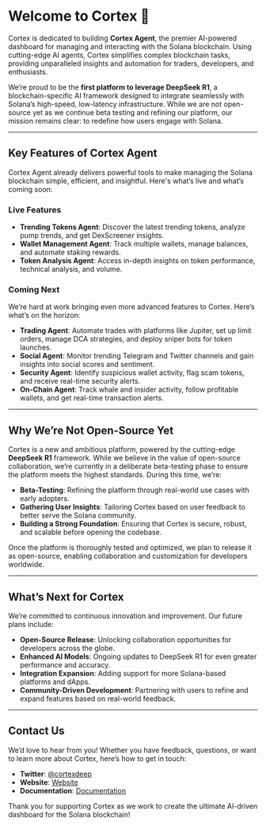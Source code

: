 # Welcome to Cortex 🧠

Cortex is dedicated to building **Cortex Agent**, the premier AI-powered dashboard for managing and interacting with the Solana blockchain. Using cutting-edge AI agents, Cortex simplifies complex blockchain tasks, providing unparalleled insights and automation for traders, developers, and enthusiasts.

We’re proud to be the **first platform to leverage DeepSeek R1**, a blockchain-specific AI framework designed to integrate seamlessly with Solana’s high-speed, low-latency infrastructure. While we are not open-source yet as we continue beta testing and refining our platform, our mission remains clear: to redefine how users engage with Solana.

---

## Key Features of Cortex Agent

Cortex Agent already delivers powerful tools to make managing the Solana blockchain simple, efficient, and insightful. Here's what’s live and what’s coming soon:

### Live Features
- **Trending Tokens Agent**: Discover the latest trending tokens, analyze pump trends, and get DexScreener insights.
- **Wallet Management Agent**: Track multiple wallets, manage balances, and automate staking rewards.
- **Token Analysis Agent**: Access in-depth insights on token performance, technical analysis, and volume.

### Coming Next
We’re hard at work bringing even more advanced features to Cortex. Here’s what’s on the horizon:
- **Trading Agent**: Automate trades with platforms like Jupiter, set up limit orders, manage DCA strategies, and deploy sniper bots for token launches.
- **Social Agent**: Monitor trending Telegram and Twitter channels and gain insights into social scores and sentiment.
- **Security Agent**: Identify suspicious wallet activity, flag scam tokens, and receive real-time security alerts.
- **On-Chain Agent**: Track whale and insider activity, follow profitable wallets, and get real-time transaction alerts.

---

## Why We’re Not Open-Source Yet

Cortex is a new and ambitious platform, powered by the cutting-edge **DeepSeek R1** framework. While we believe in the value of open-source collaboration, we’re currently in a deliberate beta-testing phase to ensure the platform meets the highest standards. During this time, we’re:
- **Beta-Testing**: Refining the platform through real-world use cases with early adopters.
- **Gathering User Insights**: Tailoring Cortex based on user feedback to better serve the Solana community.
- **Building a Strong Foundation**: Ensuring that Cortex is secure, robust, and scalable before opening the codebase.

Once the platform is thoroughly tested and optimized, we plan to release it as open-source, enabling collaboration and customization for developers worldwide.

---

## What’s Next for Cortex

We’re committed to continuous innovation and improvement. Our future plans include:
- **Open-Source Release**: Unlocking collaboration opportunities for developers across the globe.
- **Enhanced AI Models**: Ongoing updates to DeepSeek R1 for even greater performance and accuracy.
- **Integration Expansion**: Adding support for more Solana-based platforms and dApps.
- **Community-Driven Development**: Partnering with users to refine and expand features based on real-world feedback.

---

## Contact Us

We’d love to hear from you! Whether you have feedback, questions, or want to learn more about Cortex, here’s how to get in touch:

- **Twitter**: [@cortexdeep](https://x.com/cortexdeep)
- **Website**: [Website](https://cortexdeep.xyz)
- **Documentation**: [Documentation](https://docs.cortexdeep.xyz)

Thank you for supporting Cortex as we work to create the ultimate AI-driven dashboard for the Solana blockchain!
